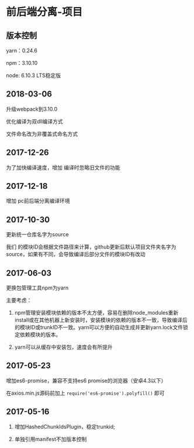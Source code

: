# 前后端分离-项目

## 版本控制
yarn：0.24.6

npm：3.10.10

node: 6.10.3 LTS稳定版

## 2018-03-06
升级webpack到3.10.0

优化编译为双dll编译方式

文件命名改为非覆盖式命名方式

## 2017-12-26
为了加快编译速度，增加 编译时忽略旧文件的功能

## 2017-12-18
增加 pc前后端分离编译环境

## 2017-10-30
更新统一仓库名字为source
 

我们 的模块ID会根据文件路径来计算，github更新后默认项目文件夹名字为source，如果有不同，会导致编译后部分文件的模块ID有改动
 
## 2017-06-03
更换包管理工具npm为yarn

主要考虑：

1.	npm管理安装模块依赖的版本不太方便，容易在删除node_modules重新install或在其他机器上新安装时，安装模块的依赖的版本不一致，导致编译后的模块ID或trunkID不一致。yarn可以方便的自动生成并更新yarn.lock文件锁定依赖模块的版本。

2.	yarn可以从缓存中安装包，速度会有所提升

## 2017-05-23
增加es6-promise，兼容不支持es6 promise的浏览器（安卓4.3以下）

在axios.min.js源码前加上 `require('es6-promise').polyfill()` 即可

## 2017-05-16
1.	增加HashedChunkIdsPlugin，稳定trunkid;

2.	单独引用manifest不加版本控制
